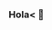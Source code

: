 ### Hola< 👋

<!--
**mi nombre es Isamar Castro y actualmente me encuentro estudiando desarrollo web y seguridad inforematica** is a✨ _special_ ✨ repository because its `README.md` (this file) appears on your github profile.

Here are some ideas to get you started:

- 🔭 I’m currently working on ...
- 🌱 I’m currently learning ...
- 👯 I’m looking to collaborate on ...
- 🤔 I’m looking for help with ...
- 💬 Ask me about ...
- 📫 How to reach me: ...
- 😄 Pronouns: ...
- ⚡ Fun fact: ...
-->
